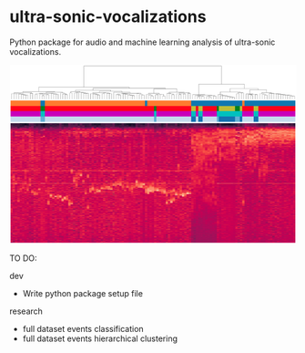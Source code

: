 # ultra-sonic-vocalizations
Python package for audio and machine learning analysis of ultra-sonic vocalizations.


![Image description](images/cover.png)


TO DO:

dev
- Write python package setup file

research
- full dataset events classification
- full dataset events hierarchical clustering

